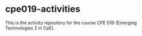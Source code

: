 # cpe019-activities
This is the activity repository for the course CPE 019 (Emerging Technologies 2 in CpE).
